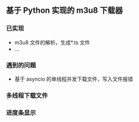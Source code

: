 ## 基于 Python 实现的 m3u8 下载器

### 已实现

- m3u8 文件的解析，生成\*.ts 文件
- ...

### 遇到的问题

- 基于 asyncio 的单线程并发下载文件，写入文件报错

### 多线程下载文件

### 进度条显示

